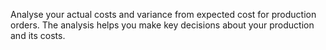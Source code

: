 Analyse your actual costs and variance from expected cost for production orders. The analysis helps you make key decisions about your production and its costs.